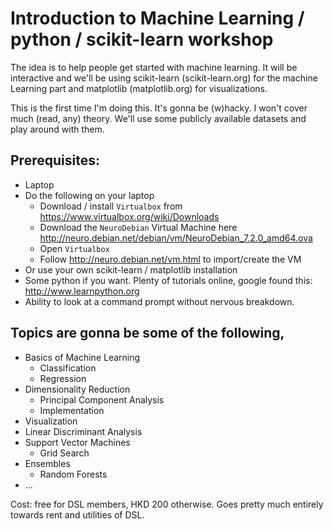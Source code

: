 # Introduction to Machine Learning / python / scikit-learn workshop

The idea is to help people get started with machine learning. It will be
interactive and we'll be using scikit-learn (scikit-learn.org) for the
machine Learning part and matplotlib (matplotlib.org) for visualizations.

This is the first time I'm doing this. It's gonna be (w)hacky. I won't cover
much (read, any) theory. We'll use some publicly available datasets and play
around with them.

## Prerequisites:
- Laptop
- Do the following on your laptop
    + Download / install ```Virtualbox``` from https://www.virtualbox.org/wiki/Downloads
    + Download the ```NeuroDebian``` Virtual Machine here http://neuro.debian.net/debian/vm/NeuroDebian_7.2.0_amd64.ova
    + Open ```Virtualbox```
    + Follow http://neuro.debian.net/vm.html to import/create the VM
- Or use your own scikit-learn / matplotlib installation
- Some python if you want. Plenty of tutorials online, google found this: http://www.learnpython.org
- Ability to look at a command prompt without nervous breakdown.


## Topics are gonna be some of the following,
- Basics of Machine Learning
    + Classification
    + Regression
- Dimensionality Reduction
    + Principal Component Analysis
    + Implementation
- Visualization
- Linear Discriminant Analysis
- Support Vector Machines
    + Grid Search
- Ensembles
    + Random Forests
- ...

Cost: free for DSL members, HKD 200 otherwise. Goes pretty much entirely towards rent and
utilities of DSL.
